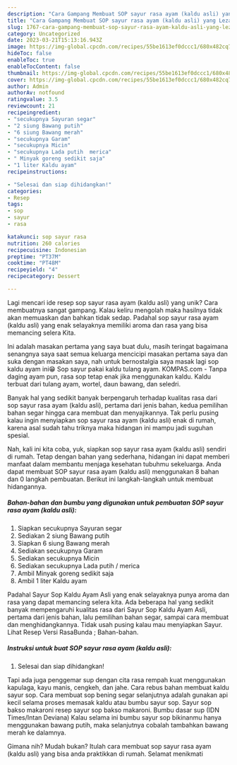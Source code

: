 ```yaml
---
description: "Cara Gampang Membuat SOP sayur rasa ayam (kaldu asli) yang Lezat Sekali"
title: "Cara Gampang Membuat SOP sayur rasa ayam (kaldu asli) yang Lezat Sekali"
slug: 1767-cara-gampang-membuat-sop-sayur-rasa-ayam-kaldu-asli-yang-lezat-sekali
category: Uncategorized
date: 2023-03-21T15:13:16.943Z
image: https://img-global.cpcdn.com/recipes/55be1613ef0dccc1/680x482cq70/sop-sayur-rasa-ayam-kaldu-asli-foto-resep-utama.jpg
hideToc: false
enableToc: true
enableTocContent: false
thumbnail: https://img-global.cpcdn.com/recipes/55be1613ef0dccc1/680x482cq70/sop-sayur-rasa-ayam-kaldu-asli-foto-resep-utama.jpg
cover: https://img-global.cpcdn.com/recipes/55be1613ef0dccc1/680x482cq70/sop-sayur-rasa-ayam-kaldu-asli-foto-resep-utama.jpg
author: Admin
authorAv: notfound
ratingvalue: 3.5
reviewcount: 21
recipeingredient:
- "secukupnya Sayuran segar"
- "2 siung Bawang putih"
- "6 siung Bawang merah"
- "secukupnya Garam"
- "secukupnya Micin"
- "secukupnya Lada putih  merica"
- " Minyak goreng sedikit saja"
- "1 liter Kaldu ayam"
recipeinstructions:

- "Selesai dan siap dihidangkan!"
categories:
- Resep
tags:
- sop
- sayur
- rasa

katakunci: sop sayur rasa 
nutrition: 260 calories
recipecuisine: Indonesian
preptime: "PT37M"
cooktime: "PT48M"
recipeyield: "4"
recipecategory: Dessert

---
```





Lagi mencari ide resep sop sayur rasa ayam (kaldu asli) yang unik? Cara membuatnya sangat gampang. Kalau keliru mengolah maka hasilnya tidak akan memuaskan dan bahkan tidak sedap. Padahal sop sayur rasa ayam (kaldu asli) yang enak selayaknya memiliki aroma dan rasa yang bisa memancing selera Kita.





Ini adalah masakan pertama yang saya buat dulu, masih teringat bagaimana senangnya saya saat semua keluarga mencicipi masakan pertama saya dan suka dengan masakan saya, nah untuk bernostalgia saya masak lagi sop kaldu ayam ini😁 Sop sayur pakai kaldu tulang ayam. KOMPAS.com - Tanpa daging ayam pun, rasa sop tetap enak jika menggunakan kaldu. Kaldu terbuat dari tulang ayam, wortel, daun bawang, dan seledri.

Banyak hal yang sedikit banyak berpengaruh terhadap kualitas rasa dari sop sayur rasa ayam (kaldu asli), pertama dari jenis bahan, kedua pemilihan bahan segar hingga cara membuat dan menyajikannya. Tak perlu pusing kalau ingin menyiapkan sop sayur rasa ayam (kaldu asli) enak di rumah, karena asal sudah tahu triknya maka hidangan ini mampu jadi suguhan spesial.






Nah, kali ini kita coba, yuk, siapkan sop sayur rasa ayam (kaldu asli) sendiri di rumah. Tetap dengan bahan yang sederhana, hidangan ini dapat memberi manfaat dalam membantu menjaga kesehatan tubuhmu sekeluarga. Anda dapat membuat SOP sayur rasa ayam (kaldu asli) menggunakan 8 bahan dan 0 langkah pembuatan. Berikut ini langkah-langkah untuk membuat hidangannya.

<!--inarticleads1-->

##### Bahan-bahan dan bumbu yang digunakan untuk pembuatan SOP sayur rasa ayam (kaldu asli):

1. Siapkan secukupnya Sayuran segar
1. Sediakan 2 siung Bawang putih
1. Siapkan 6 siung Bawang merah
1. Sediakan secukupnya Garam
1. Sediakan secukupnya Micin
1. Sediakan secukupnya Lada putih / merica
1. Ambil  Minyak goreng sedikit saja
1. Ambil 1 liter Kaldu ayam


Padahal Sayur Sop Kaldu Ayam Asli yang enak selayaknya punya aroma dan rasa yang dapat memancing selera kita. Ada beberapa hal yang sedikit banyak mempengaruhi kualitas rasa dari Sayur Sop Kaldu Ayam Asli, pertama dari jenis bahan, lalu pemilihan bahan segar, sampai cara membuat dan menghidangkannya. Tidak usah pusing kalau mau menyiapkan Sayur. Lihat Resep Versi RasaBunda ; Bahan-bahan. 

<!--inarticleads2-->

##### Instruksi untuk buat SOP sayur rasa ayam (kaldu asli):


1. Selesai dan siap dihidangkan!

Tapi ada juga penggemar sup dengan cita rasa rempah kuat menggunakan kapulaga, kayu manis, cengkeh, dan jahe. Cara rebus bahan membuat kaldu sayur sop. Cara membuat sop bening segar selanjutnya adalah gunakan api kecil selama proses memasak kaldu atau bumbu sayur sop. Sayur sop bakso makaroni resep sayur sop bakso makaroni. Bumbu dasar sup (IDN Times/Intan Deviana) Kalau selama ini bumbu sayur sop bikinanmu hanya menggunakan bawang putih, maka selanjutnya cobalah tambahkan bawang merah ke dalamnya. 

Gimana nih? Mudah bukan? Itulah cara membuat sop sayur rasa ayam (kaldu asli) yang bisa anda praktikkan di rumah. Selamat menikmati
